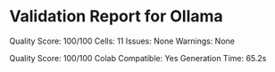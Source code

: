 # Validation Report for Ollama

Quality Score: 100/100
Cells: 11
Issues: None
Warnings: None

Quality Score: 100/100
Colab Compatible: Yes
Generation Time: 65.2s